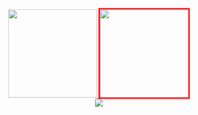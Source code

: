 <div align="center">
  <a href="https://github.com/Adhamxojayev">
  <img height="180em" src="https://github-readme-stats.vercel.app/api?username=diyorbekrustamjonov&show_icons=true&theme=dark&include_all_commits=true&count_private=true"/>
  <img height="180em" style="border:3px solid red;"src="https://github-readme-stats.vercel.app/api/top-langs/?username=diyorbekrustamjonov&layout=compact&langs_count=7&theme=dark"/>
</div>
<div align="center">
  <img src="https://raw.githubusercontent.com/diyorbekrustamjonov/diyorbekrustamjonov/output/github-contribution-grid-snake.svg" />
</div>
